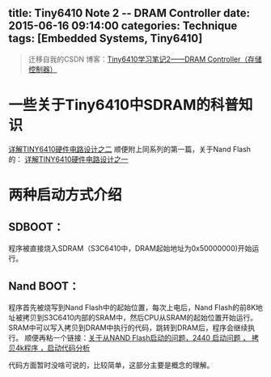 title: Tiny6410 Note 2 -- DRAM Controller
date: 2015-06-16 09:14:00
categories: Technique
tags: [Embedded Systems, Tiny6410]
---

> 迁移自我的CSDN 博客：[Tiny6410学习笔记2——DRAM Controller（存储控制器）](http://blog.csdn.net/sulxxy/article/details/46514477)

# 一些关于Tiny6410中SDRAM的科普知识
[详解TINY6410硬件电路设计之二](http://www.eepw.com.cn/article/268241.htm)
顺便附上同系列的第一篇，关于Nand Flash的：
[详解TINY6410硬件电路设计之一](http://www.eepw.com.cn/article/267639.htm)
<!-- more -->

# 两种启动方式介绍
## SDBOOT：
程序被直接烧入SDRAM（S3C6410中，DRAM起始地址为0x50000000)开始运行。
## Nand BOOT：
程序首先被烧写到Nand Flash中的起始位置，每次上电后，Nand Flash的前8K地址被拷贝到S3C6410内部的SRAM中，然后CPU从SRAM的起始位置开始运行。SRAM中可以写入拷贝到DRAM中执行的代码，跳转到DRAM后，程序会继续执行。
顺便再粘一个链接：[关于从NAND Flash启动的问题，2440 启动问题 ， 拷贝4k程序 ，启动代码分析](http://blog.csdn.net/lanmanck/article/details/4194016)

代码方面暂时没啥可说的，比较简单，这部分主要是概念的理解。

